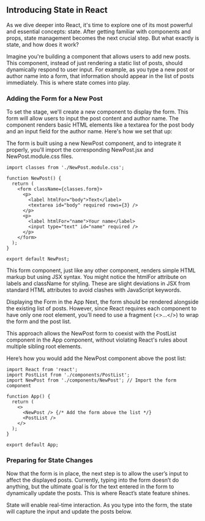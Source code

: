 ## Introducing State in React

As we dive deeper into React, it's time to explore one of its most powerful and essential concepts: state. After getting familiar with components and props, state management becomes the next crucial step. But what exactly is state, and how does it work?

Imagine you're building a component that allows users to add new posts. This component, instead of just rendering a static list of posts, should dynamically respond to user input. For example, as you type a new post or author name into a form, that information should appear in the list of posts immediately. This is where state comes into play.

### Adding the Form for a New Post
To set the stage, we'll create a new component to display the form. This form will allow users to input the post content and author name. The component renders basic HTML elements like a textarea for the post body and an input field for the author name. Here's how we set that up:

The form is built using a new NewPost component, and to integrate it properly, you'll import the corresponding NewPost.jsx and NewPost.module.css files.

```
import classes from './NewPost.module.css';

function NewPost() {
  return (
    <form className={classes.form}>
      <p>
        <label htmlFor="body">Text</label>
        <textarea id="body" required rows={3} />
      </p>
      <p>
        <label htmlFor="name">Your name</label>
        <input type="text" id="name" required />
      </p>
    </form>
  );
}

export default NewPost;
```

This form component, just like any other component, renders simple HTML markup but using JSX syntax. You might notice the htmlFor attribute on labels and className for styling. These are slight deviations in JSX from standard HTML attributes to avoid clashes with JavaScript keywords.

Displaying the Form in the App
Next, the form should be rendered alongside the existing list of posts. However, since React requires each component to have only one root element, you’ll need to use a fragment (<>...</>) to wrap the form and the post list.

This approach allows the NewPost form to coexist with the PostList component in the App component, without violating React's rules about multiple sibling root elements.

Here’s how you would add the NewPost component above the post list:

```
import React from 'react';
import PostList from './components/PostList';
import NewPost from './components/NewPost'; // Import the form component

function App() {
  return (
    <>
      <NewPost /> {/* Add the form above the list */}
      <PostList />
    </>
  );
}

export default App;
```

### Preparing for State Changes
Now that the form is in place, the next step is to allow the user’s input to affect the displayed posts. Currently, typing into the form doesn’t do anything, but the ultimate goal is for the text entered in the form to dynamically update the posts. This is where React’s state feature shines.

State will enable real-time interaction. As you type into the form, the state will capture the input and update the posts below.